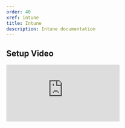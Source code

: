 ```yaml
---
order: 40
xref: intune
title: Intune
description: Intune documentation
---
```


<?! Include "../../../shared/intune-note.txt" /?>

## Setup Video

<div class="ratio ratio-16x9">
    <iframe src="https://www.youtube.com/embed/J12q1AbNw5k" title="YouTube video player" frameborder="0" allow="accelerometer; autoplay; clipboard-write; encrypted-media; gyroscope; picture-in-picture" allowfullscreen></iframe>
</div>
